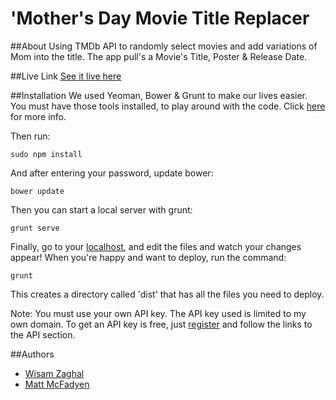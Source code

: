 'Mother's Day Movie Title Replacer
=================================

##About
Using TMDb API to randomly select movies and add variations of Mom into the title.
The app pull's a Movie's Title, Poster & Release Date.

##Live Link
[See it live here](http://wzaghal.github.io/movieWordReplacer/)

##Installation
We used Yeoman, Bower & Grunt to  make our lives easier. You must have those tools installed, to play around with the code. Click [here](http://mmcfadyen.ca/blog/wtf-is-yeoman-bower-grunt/') for more info.

Then run:

	sudo npm install

And after entering your password, update bower:

	bower update

Then you can start a local server with grunt:

	grunt serve

Finally, go to your [localhost](http://localhost:9000/), and edit the files and watch your changes appear! When you're happy and want to deploy, run the command:

	grunt
This creates a directory called 'dist' that has all the files you need to deploy.

Note: You must use your own API key. The API key used is limited to my own domain. To get an API key is free, just [register](https://www.themoviedb.org/account/signup) and follow the links to the API section.

##Authors
- [Wisam Zaghal](http://twitter.com/_wzaghal)
- [Matt McFadyen](http://twitter.com/mattmcfad)
